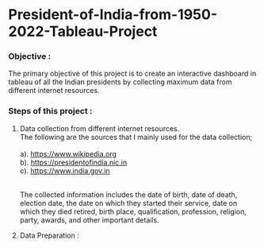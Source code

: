 # President-of-India-from-1950-2022-Tableau-Project

### Objective :
The primary objective of this project is to create an interactive dashboard in tableau of all the Indian presidents by collecting maximum data from different internet resources. <br>

### Steps of this project :<br>
 1. Data collection from different internet resources. <br> The following are the sources that I mainly used for the data collection;<br>
      <br> a). https://www.wikipedia.org
      <br> b). https://presidentofindia.nic.in
      <br> c). https://www.india.gov.in
      
    <br>The collected information includes the date of birth, date of death, election date, the date on which they started their service, date on which they died retired,       birth place, qualification, profession, religion, party, awards, and other important details.<br>

2. Data Preparation : 
